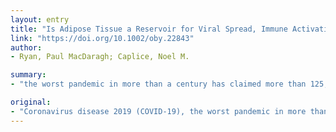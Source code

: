 ```yaml
---
layout: entry
title: "Is Adipose Tissue a Reservoir for Viral Spread, Immune Activation and Cytokine Amplification in COVID-19"
link: "https://doi.org/10.1002/oby.22843"
author:
- Ryan, Paul MacDaragh; Caplice, Noel M.

summary:
- "the worst pandemic in more than a century has claimed more than 125,000 lives worldwide. Emerging predictors for poor COVID-19 outcome include advanced age, male gender, pre-existing cardiovascular disease and risk factors including hypertension, diabetes and more recently obesity. We outline a theoretical framework whereby adipose tissue in subjects with obesity may act as a reservoir for more extensive viral spread with increased shedding, immune activation and cytokine amplification."

original:
- "Coronavirus disease 2019 (COVID-19), the worst pandemic in more than a century, has claimed >125,000 lives worldwide to date. Emerging predictors for poor outcome include advanced age, male gender, pre-existing cardiovascular disease and risk factors including hypertension, diabetes and more recently obesity. Herein, we posit new obesity-driven predictors of poor COVID-19 outcome, over and above the more obvious extant risks associated with obesity including cardiometabolic disease and hypoventilation syndrome in intensive care patients. We outline a theoretical mechanistic framework whereby adipose tissue in subjects with obesity may act as a reservoir for more extensive viral spread with increased shedding, immune activation and cytokine amplification. We propose studies to test this reservoir concept with a focus on specific cytokine pathways that might be amplified in subjects with obesity and COVID-19. Finally, we underscore emerging therapeutic strategies that might benefit subsets of patients in which cytokine amplification is excessive and potentially fatal."
---
```


